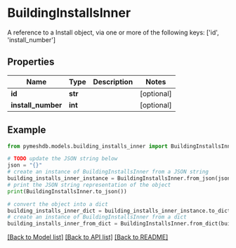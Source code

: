 # BuildingInstallsInner

A reference to a Install object, via one or more of the following keys: ['id', 'install_number']

## Properties

Name | Type | Description | Notes
------------ | ------------- | ------------- | -------------
**id** | **str** |  | [optional] 
**install_number** | **int** |  | [optional] 

## Example

```python
from pymeshdb.models.building_installs_inner import BuildingInstallsInner

# TODO update the JSON string below
json = "{}"
# create an instance of BuildingInstallsInner from a JSON string
building_installs_inner_instance = BuildingInstallsInner.from_json(json)
# print the JSON string representation of the object
print(BuildingInstallsInner.to_json())

# convert the object into a dict
building_installs_inner_dict = building_installs_inner_instance.to_dict()
# create an instance of BuildingInstallsInner from a dict
building_installs_inner_from_dict = BuildingInstallsInner.from_dict(building_installs_inner_dict)
```
[[Back to Model list]](../README.md#documentation-for-models) [[Back to API list]](../README.md#documentation-for-api-endpoints) [[Back to README]](../README.md)


